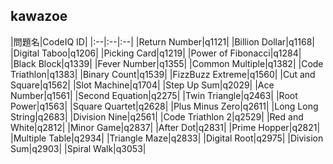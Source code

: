 ## kawazoe

|問題名|CodeIQ ID|
|:--|:--|:--|
|Return Number|q1121|
|Billion Dollar|q1168|
|Digital Taboo|q1206|
|Picking Card|q1219|
|Power of Fibonacci|q1284|
|Black Block|q1339|
|Fever Number|q1355|
|Common Multiple|q1382|
|Code Triathlon|q1383|
|Binary Count|q1539|
|FizzBuzz Extreme|q1560|
|Cut and Square|q1562|
|Slot Machine|q1704|
|Step Up Sum|q2029|
|Ace Number|q1561|
|Second Equation|q2275|
|Twin Triangle|q2463|
|Root Power|q1563|
|Square Quartet|q2628|
|Plus Minus Zero|q2611|
|Long Long String|q2683|
|Division Nine|q2561|
|Code Triathlon 2|q2529|
|Red and White|q2812|
|Minor Game|q2837|
|After Dot|q2831|
|Prime Hopper|q2821|
|Multiple Table|q2934|
|Triangle Maze|q2833|
|Digital Root|q2975|
|Division Sum|q2903|
|Spiral Walk|q3053|
